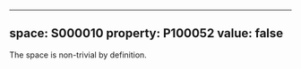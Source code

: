   ---
  space: S000010
  property: P100052
  value: false
  ---
  
  The space is non-trivial by definition.
